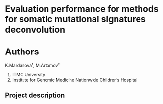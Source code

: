 # Evaluation performance for methods for somatic mutational signatures deconvolution
# Authors
K.Mardanova¹, M.Artomov² 
1. ITMO University
2. Institute for Genomic Medicine Nationwide Children’s Hospital
## Project description
